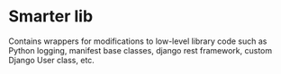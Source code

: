 # Smarter lib

Contains wrappers for modifications to low-level library code such as Python logging, manifest base classes, django rest framework, custom Django User class, etc.
